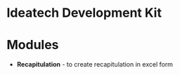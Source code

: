 # Ideatech Development Kit

# Modules
- **Recapitulation** - to create recapitulation in excel form 